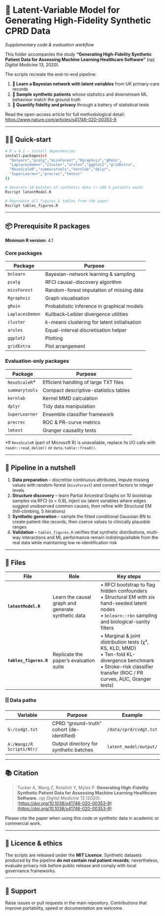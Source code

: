 # 🧩 Latent-Variable Model for Generating High-Fidelity Synthetic CPRD Data  
*Supplementary code & evaluation workflow*

This folder accompanies the study **“Generating High-Fidelity Synthetic Patient Data for Assessing Machine Learning Healthcare Software”** (*npj Digital Medicine* 13, 2020).  

The scripts recreate the end-to-end pipeline:

1. **🎯 Learn a Bayesian network with latent variables** from UK primary-care records  
2. **👥 Sample synthetic patients** whose statistics and downstream ML behaviour match the ground truth  
3. **📏 Quantify fidelity and privacy** through a battery of statistical tests  

Read the open-access article for full methodological detail:  
<https://www.nature.com/articles/s41746-020-00353-9>

---

## 🏃‍♀️ Quick-start

```bash
# R ≥ 4.1 — install dependencies
install.packages(c(
  "bnlearn","pcalg","missForest","Rgraphviz","gRain",
  "LaplacesDemon","cluster","arules","ggplot2","gridExtra",
  "RevoScaleR","summarytools","kernlab","dplyr",
  "SuperLearner","precrec","lmtest"
))

# Generate 10 batches of synthetic data (≈ 100 k patients each)
Rscript latentModel.R

# Reproduce all figures & tables from the paper
Rscript tables_figures.R
````

---

## 📦 Prerequisite R packages

**Minimum R version:** 4.1

### Core packages

| Package         | Purpose                                        |
| --------------- | ---------------------------------------------- |
| `bnlearn`       | Bayesian-network learning & sampling           |
| `pcalg`         | RFCI causal-discovery algorithm                |
| `missForest`    | Random-forest imputation of missing data       |
| `Rgraphviz`     | Graph visualisation                            |
| `gRain`         | Probabilistic inference in graphical models    |
| `LaplacesDemon` | Kullback–Leibler divergence utilities          |
| `cluster`       | *k*-means clustering for latent initialisation |
| `arules`        | Equal-interval discretisation helper           |
| `ggplot2`       | Plotting                                       |
| `gridExtra`     | Plot arrangement                               |

### Evaluation-only packages

| Package        | Purpose                               |
| -------------- | ------------------------------------- |
| `RevoScaleR`\* | Efficient handling of large TXT files |
| `summarytools` | Compact descriptive-statistics tables |
| `kernlab`      | Kernel MMD calculation                |
| `dplyr`        | Tidy data manipulation                |
| `SuperLearner` | Ensemble classifier framework         |
| `precrec`      | ROC & PR-curve metrics                |
| `lmtest`       | Granger causality tests               |

\*If `RevoScaleR` (part of Microsoft R) is unavailable, replace its I/O calls with `readr::read_delim()` or `data.table::fread()`.

---

## 🔄 Pipeline in a nutshell

1. **Data preparation** – discretise continuous attributes, impute missing values with random-forest (`missForest`) and convert factors to integer levels
2. **Structure discovery** – learn Partial Ancestral Graphs on 10 bootstrap samples via RFCI (α = 0.9), inject six latent variables where edges suggest unobserved common causes, then refine with Structural EM (hill-climbing, 5 iterations)
3. **Synthetic generation** – sample the fitted conditional Gaussian BN to create patient-like records, then coerce values to clinically plausible ranges
4. **Validation** – `tables_figures.R` verifies that synthetic distributions, multi-way interactions and ML performance remain indistinguishable from the real data while maintaining low re-identification risk

---

## 📄 Files

| File                   | Role                                               | Key steps                                                                                                                                                                 |
| ---------------------- | -------------------------------------------------- | ------------------------------------------------------------------------------------------------------------------------------------------------------------------------- |
| **`latentModel.R`**    | Learn the causal graph and generate synthetic data | • RFCI bootstrap to flag hidden confounders<br>• Structural EM with six hand-seeded latent nodes<br>• `bnlearn::rbn` sampling and biological-sanity filters               |
| **`tables_figures.R`** | Replicate the paper’s evaluation suite             | • Marginal & joint distribution tests (χ², KS, KLD, MMD)<br>• Ten-fold KL-divergence benchmark<br>• Stroke-risk classifier transfer (ROC / PR curves, AUC, Granger tests) |

### 🗄️ Data paths

| Variable                  | Purpose                                    | Example                |
| ------------------------- | ------------------------------------------ | ---------------------- |
| `G:/cvdgt.txt`            | CPRD “ground-truth” cohort (de-identified) | `/data/cprd/cvdgt.txt` |
| `A:/Wangz/R Scripts/Ntr/` | Output directory for synthetic batches     | `latent_model/output/` |

---

## 📚 Citation

> Tucker A, Wang Z, Rotalinti Y, Myles P. **Generating High-Fidelity Synthetic Patient Data for Assessing Machine Learning Healthcare Software.** *npj Digital Medicine* 13 (2020). [https://doi.org/10.1038/s41746-020-00353-9](https://doi.org/10.1038/s41746-020-00353-9)

Please cite the paper when using this code or synthetic data in academic or commercial work.

---

## 📝 Licence & ethics

The scripts are released under the **MIT Licence**.
Synthetic datasets produced by the pipeline **do not contain real patient records**; nevertheless, evaluate privacy risk before public release and comply with local governance frameworks.

---

## 🤝 Support

Raise issues or pull requests in the main repository. Contributions that improve portability, speed or documentation are welcome.
